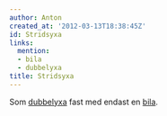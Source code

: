 ```yaml
---
author: Anton
created_at: '2012-03-13T18:38:45Z'
id: Stridsyxa
links:
  mention:
  - bila
  - dubbelyxa
title: Stridsyxa
---
```


Som [dubbelyxa] fast med endast en [bila].

  [dubbelyxa]: dubbelyxa
  [bila]: bila
